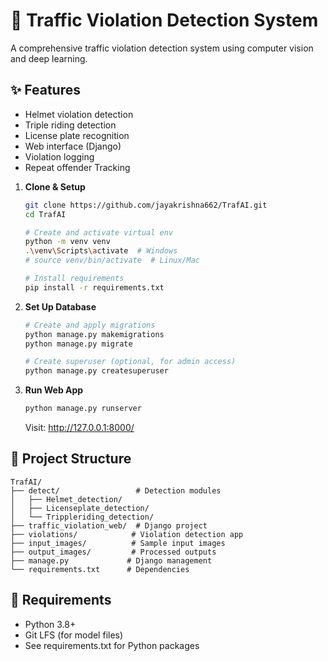# 🚦 Traffic Violation Detection System

A comprehensive traffic violation detection system using computer vision and deep learning.

## ✨ Features
- Helmet violation detection
- Triple riding detection
- License plate recognition
- Web interface (Django)
- Violation logging
- Repeat offender Tracking


1. **Clone & Setup**
   ```bash
   git clone https://github.com/jayakrishna662/TrafAI.git
   cd TrafAI
   
   # Create and activate virtual env
   python -m venv venv
   .\venv\Scripts\activate  # Windows
   # source venv/bin/activate  # Linux/Mac
   
   # Install requirements
   pip install -r requirements.txt
   ```
2. **Set Up Database**
   ```bash
   # Create and apply migrations
   python manage.py makemigrations
   python manage.py migrate
   
   # Create superuser (optional, for admin access)
   python manage.py createsuperuser
3. **Run Web App**
   ```bash
   python manage.py runserver
   ```
   Visit: http://127.0.0.1:8000/


## 📁 Project Structure
```
TrafAI/
├── detect/                 # Detection modules
│   ├── Helmet_detection/
│   ├── Licenseplate_detection/
│   └── Trippleriding_detection/
├── traffic_violation_web/  # Django project
├── violations/            # Violation detection app
├── input_images/          # Sample input images
├── output_images/         # Processed outputs
├── manage.py             # Django management
└── requirements.txt      # Dependencies
```

## 📝 Requirements
- Python 3.8+
- Git LFS (for model files)
- See requirements.txt for Python packages

